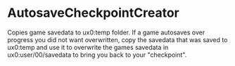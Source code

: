 # AutosaveCheckpointCreator
Copies game savedata to ux0:temp folder.  If a game autosaves over progress you did not want overwritten, copy the savedata that was saved to ux0:temp and use it to overwrite the games savedata in ux0:user/00/savedata to bring you back to your "checkpoint".
